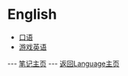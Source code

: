 # English
* [口语](spoken_language/oral_english.md)
* [游戏英语](game_english/game_english.md)


--- [笔记主页](../../README.md) --- [返回Language主页](../language.md)